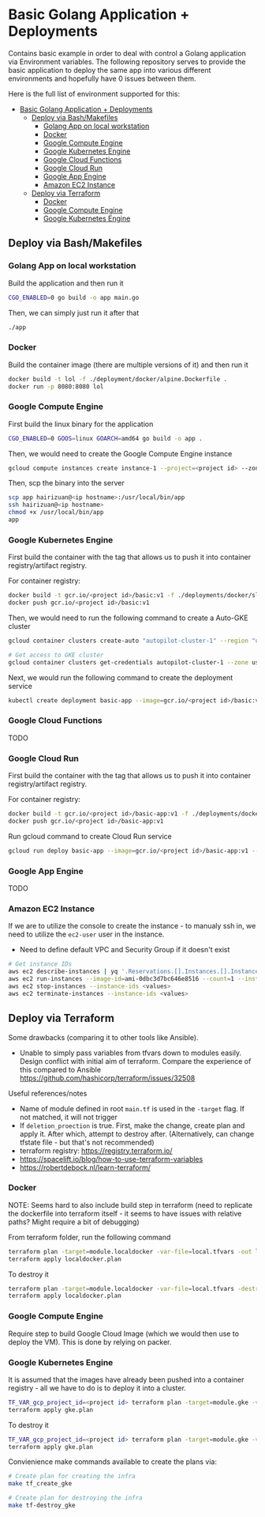 # Basic Golang Application + Deployments

Contains basic example in order to deal with control a Golang application via Environment variables. The following repository serves to provide the basic application to deploy the same app into various different environments and hopefully have 0 issues between them.

Here is the full list of environment supported for this:

- [Basic Golang Application + Deployments](#basic-golang-application--deployments)
  - [Deploy via Bash/Makefiles](#deploy-via-bashmakefiles)
    - [Golang App on local workstation](#golang-app-on-local-workstation)
    - [Docker](#docker)
    - [Google Compute Engine](#google-compute-engine)
    - [Google Kubernetes Engine](#google-kubernetes-engine)
    - [Google Cloud Functions](#google-cloud-functions)
    - [Google Cloud Run](#google-cloud-run)
    - [Google App Engine](#google-app-engine)
    - [Amazon EC2 Instance](#amazon-ec2-instance)
  - [Deploy via Terraform](#deploy-via-terraform)
    - [Docker](#docker-1)
    - [Google Compute Engine](#google-compute-engine-1)
    - [Google Kubernetes Engine](#google-kubernetes-engine-1)


## Deploy via Bash/Makefiles

### Golang App on local workstation

Build the application and then run it

```bash
CGO_ENABLED=0 go build -o app main.go
```

Then, we can simply just run it after that

```bash
./app
```

### Docker

Build the container image (there are multiple versions of it) and then run it

```bash
docker build -t lol -f ./deployment/docker/alpine.Dockerfile .
docker run -p 8080:8080 lol
```

### Google Compute Engine

First build the linux binary for the application

```bash
CGO_ENABLED=0 GOOS=linux GOARCH=amd64 go build -o app .
```

Then, we would need to create the Google Compute Engine instance

```bash
gcloud compute instances create instance-1 --project=<project id> --zone=us-central1-a --machine-type=e2-medium
```

Then, scp the binary into the server

```bash
scp app hairizuan@<ip hostname>:/usr/local/bin/app
ssh hairizuan@<ip hostname>
chmod +x /usr/local/bin/app
app
```

### Google Kubernetes Engine

First build the container with the tag that allows us to push it into container registry/artifact registry.

For container registry:

```bash
docker build -t gcr.io/<project id>/basic:v1 -f ./deployments/docker/slim.Dockerfile .
docker push gcr.io/<project id>/basic:v1
```

Then, we would need to run the following command to create a Auto-GKE cluster

```bash
gcloud container clusters create-auto "autopilot-cluster-1" --region "us-central1"

# Get access to GKE cluster
gcloud container clusters get-credentials autopilot-cluster-1 --zone us-central1-a
```

Next, we would run the following command to create the deployment service

```bash
kubectl create deployment basic-app --image=gcr.io/<project id>/basic:v1
```

### Google Cloud Functions

TODO

### Google Cloud Run

First build the container with the tag that allows us to push it into container registry/artifact registry.

For container registry:

```bash
docker build -t gcr.io/<project id>/basic-app:v1 -f ./deployments/docker/slim.Dockerfile .
docker push gcr.io/<project id>/basic-app:v1
```

Run gcloud command to create Cloud Run service

```bash
gcloud run deploy basic-app --image=gcr.io/<project id>/basic-app:v1 --concurrency=10 --max-instances=1 --platform=managed --allow-unauthenticated --ingress=all --cpu=1 --memory=500Mi --region=us-east1
```

### Google App Engine

TODO

### Amazon EC2 Instance

If we are to utilize the console to create the instance - to manualy ssh in, we need to utilize the `ec2-user` user in the instance.

- Need to define default VPC and Security Group if it doesn't exist

```bash
# Get instance IDs
aws ec2 describe-instances | yq '.Reservations.[].Instances.[].InstanceId'  -
aws ec2 run-instances --image-id=ami-0dbc3d7bc646e8516 --count=1 --instance-type=t2.micro --key-name="Hairizuan Laptop - Key 2"
aws ec2 stop-instances --instance-ids <values>
aws ec2 terminate-instances --instance-ids <values>
```

## Deploy via Terraform

Some drawbacks (comparing it to other tools like Ansible).  
- Unable to simply pass variables from tfvars down to modules easily. Design conflict with initial aim of terraform. Compare the experience of this compared to Ansible  
  https://github.com/hashicorp/terraform/issues/32508

Useful references/notes
- Name of module defined in root `main.tf` is used in the `-target` flag. If not matched, it will not trigger
- If `deletion_proection` is true. First, make the change, create plan and apply it. After which, attempt to destroy after. (Alternatively, can change tfstate file - but that's not recommended)
- terraform registry: https://registry.terraform.io/
- https://spacelift.io/blog/how-to-use-terraform-variables
- https://robertdebock.nl/learn-terraform/

### Docker

NOTE: Seems hard to also include build step in terraform (need to replicate the dockerfile into terraform itself - it seems to have issues with relative paths? Might require a bit of debugging)

From terraform folder, run the following command

```bash
terraform plan -target=module.localdocker -var-file=local.tfvars -out localdocker.plan
terraform apply localdocker.plan
```

To destroy it

```bash
terraform plan -target=module.localdocker -var-file=local.tfvars -destroy -out localdocker.plan
terraform apply localdocker.plan
```

### Google Compute Engine

Require step to build Google Cloud Image (which we would then use to deploy the VM). This is done by relying on packer.

### Google Kubernetes Engine

It is assumed that the images have already been pushed into a container registry - all we have to do is to deploy it into a cluster.

```bash
TF_VAR_gcp_project_id=<project id> terraform plan -target=module.gke -var-file=local.tfvars -out gke.plan
terraform apply gke.plan
```

To destroy it 

```bash
TF_VAR_gcp_project_id=<project id> terraform plan -target=module.gke -var-file=local.tfvars -destroy -out gke.plan
terraform apply gke.plan
```

Convienience make commands available to create the plans via:

```bash
# Create plan for creating the infra
make tf_create_gke

# Create plan for destroying the infra
make tf-destroy_gke
```